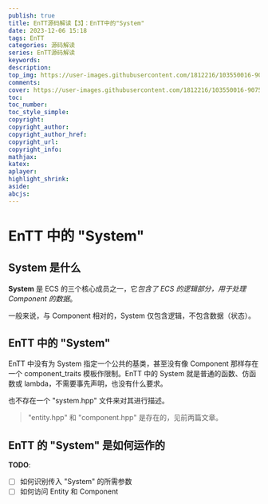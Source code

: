 ```yaml
---
publish: true
title: EnTT源码解读【3】：EnTT中的"System"
date: 2023-12-06 15:18
tags: EnTT
categories: 源码解读
series: EnTT源码解读
keywords:
description:
top_img: https://user-images.githubusercontent.com/1812216/103550016-90752280-4ea8-11eb-8667-12ed2219e137.png
comments:
cover: https://user-images.githubusercontent.com/1812216/103550016-90752280-4ea8-11eb-8667-12ed2219e137.png
toc:
toc_number:
toc_style_simple:
copyright:
copyright_author:
copyright_author_href:
copyright_url:
copyright_info:
mathjax:
katex:
aplayer:
highlight_shrink:
aside:
abcjs:
---
```

# EnTT 中的 "System"
## System 是什么
**System** 是 ECS 的三个核心成员之一，它*包含了 ECS 的逻辑部分，用于处理 Component 的数据*。

一般来说，与 Component 相对的，System 仅包含逻辑，不包含数据（状态）。

## EnTT 中的 "System"
EnTT 中没有为 System 指定一个公共的基类，甚至没有像 Component 那样存在一个 component_traits 模板作限制。EnTT 中的 System 就是普通的函数、仿函数或 lambda，不需要事先声明，也没有什么要求。

也不存在一个 "system.hpp" 文件来对其进行描述。

> "entity.hpp" 和 "component.hpp" 是存在的，见前两篇文章。

## EnTT 的 "System" 是如何运作的
**TODO**:
- [ ] 如何识别传入 "System" 的所需参数
- [ ] 如何访问 Entity 和 Component